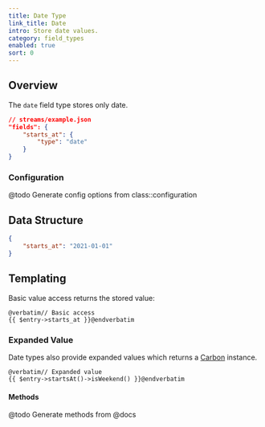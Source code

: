 ```yaml
---
title: Date Type
link_title: Date
intro: Store date values.
category: field_types
enabled: true
sort: 0
---
```


## Overview

The `date` field type stores only date.

```json
// streams/example.json
"fields": {
    "starts_at": {
        "type": "date"
    }
}
```

### Configuration

@todo Generate config options from class::configuration


## Data Structure

```json
{
    "starts_at": "2021-01-01"
}
```

## Templating

Basic value access returns the stored value:

```blade
@verbatim// Basic access
{{ $entry->starts_at }}@endverbatim
```

### Expanded Value

Date types also provide expanded values which returns a [Carbon](https://carbon.nesbot.com/) instance.

```blade
@verbatim// Expanded value
{{ $entry->startsAt()->isWeekend() }}@endverbatim
```

#### Methods

@todo Generate methods from @docs
